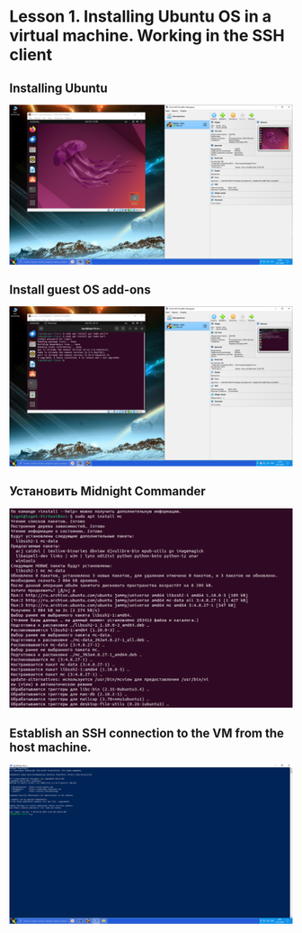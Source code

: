 # Lesson 1. Installing Ubuntu OS in a virtual machine. Working in the SSH client

## Installing Ubuntu

![ScreenShot](/Lesson%201.%20Installing%20Ubuntu%20OS%20in%20a%20virtual%20machine.%20Working%20in%20the%20SSH%20client/ScreenShot/2023-11-29_22-00-54.png)

## Install guest OS add-ons

![ScreenShot](/Lesson%201.%20Installing%20Ubuntu%20OS%20in%20a%20virtual%20machine.%20Working%20in%20the%20SSH%20client/ScreenShot/Установить_гостевые_дополнения_ОС..png)

## Установить Midnight Commander

![ScreenShot](/Lesson%201.%20Installing%20Ubuntu%20OS%20in%20a%20virtual%20machine.%20Working%20in%20the%20SSH%20client/ScreenShot/2023-11-29_11-28-18.png)

## Establish an SSH connection to the VM from the host machine.

![ScreenShot](/Lesson%201.%20Installing%20Ubuntu%20OS%20in%20a%20virtual%20machine.%20Working%20in%20the%20SSH%20client/ScreenShot/2023-12-05_09-45-54.png)
